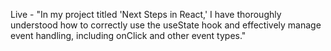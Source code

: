 Live - 
"In my project titled 'Next Steps in React,' I have thoroughly understood how to correctly use the useState hook and effectively manage event handling, including onClick and other event types."

